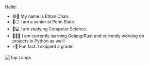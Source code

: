 Hello!
- 😄💬 My name is Ethan Chan.
- 🔵⚪ I am a senior at Penn State.
- 🧐💻 I am studying Computer Science.
- 🔭👨‍💻 I am currently learning Golang/Rust and currently working on projects in Python as well!
- ⚡🐸 Fun fact: I skipped a grade!

![Top Langs](https://github-readme-stats.vercel.app/api/top-langs/?username=wechandoit&layout=compact&city_lights)
